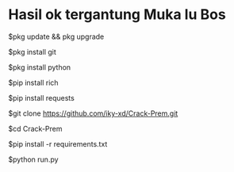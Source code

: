 # Hasil ok tergantung Muka lu Bos

$pkg update && pkg upgrade

$pkg install git

$pkg install python

$pip install rich

$pip install requests

$git clone https://github.com/iky-xd/Crack-Prem.git

$cd Crack-Prem

$pip install -r requirements.txt

$python run.py


